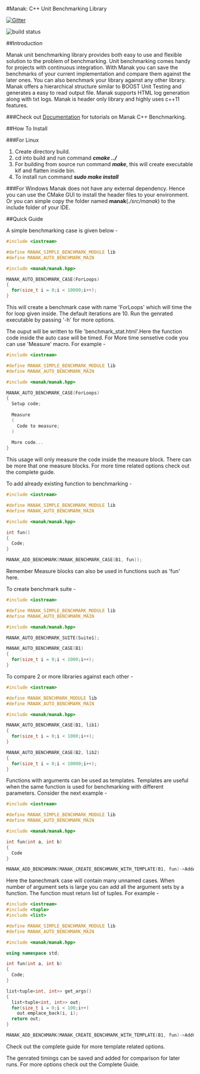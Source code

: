 #Manak: C++ Unit Benchmarking Library

[![Gitter](https://badges.gitter.im/Join%20Chat.svg)](https://gitter.im/Manak-org/Manak?utm_source=badge&utm_medium=badge&utm_campaign=pr-badge&utm_content=badge)

![build status](https://travis-ci.org/Manak-org/Manak.svg?branch=master)

##Introduction

Manak unit benchmarking library provides both easy to use and flexible solution
to the problem of benchmarking. Unit benchmarking comes handy for projects 
with continuous integration. With Manak you can save the benchmarks of your
current implementation and compare them against the later ones. You can also 
benchmark your library against any other library. Manak offers a hierarchical 
structure similar to BOOST Unit Testing and generates a easy to read output file.
Manak supports HTML log generation along with txt logs. Manak is header only 
library and highly uses c++11 features. 

###Check out [Documentation](http://Manak-org.github.io/Manak/) for tutorials on Manak C++ Benchmarking.

##How To Install

###For Linux
1. Create directory build.
2. cd into build and run command _**cmake ../**_
3. For building from source run command _**make**_, this will create executable kif
   and flatten inside bin.
4. To install run command _**sudo make install**_

###For Windows
Manak does not have any external dependency. Hence you can use the CMake GUI to
install the header files to your environment. Or you can simple copy the folder 
named **manak**(_./src/manak_) to the include folder of your IDE.

##Quick Guide

A simple benchmarking case is given below -   

```cpp
#include <iostream>

#define MANAK_SIMPLE_BENCHMARK_MODULE lib
#define MANAK_AUTO_BENCHMARK_MAIN

#include <manak/manak.hpp>

MANAK_AUTO_BENCHMARK_CASE(ForLoops)
{
  for(size_t i = 0;i < 10000;i++);
}
```
This will create a benchmark case with name 'ForLoops' which will time the 
for loop given inside. The default iterations are 10. Run the genrated executable 
by passing '-h' for more options.   

The ouput will be written to file 'benchmark_stat.html'.Here the function code 
inside the auto case will be timed. For More time sensetive code you can use 
'Measure' macro. For example -  

```cpp
#include <iostream>

#define MANAK_SIMPLE_BENCHMARK_MODULE lib
#define MANAK_AUTO_BENCHMARK_MAIN

#include <manak/manak.hpp>

MANAK_AUTO_BENCHMARK_CASE(ForLoops)
{
  Setup code;
  
  Measure
  (
    Code to measure;
  )
  
  More code...
}
```

This usage will only measure the code inside the measure block. There can be 
more that one measure blocks. For more time related options check out the 
complete guide.

To add already existing function to benchmarking -

```cpp
#include <iostream>

#define MANAK_SIMPLE_BENCHMARK_MODULE lib
#define MANAK_AUTO_BENCHMARK_MAIN

#include <manak/manak.hpp>

int fun()
{
  Code;
}

MANAK_ADD_BENCHMARK(MANAK_BENCHMARK_CASE(B1, fun));
```
Remember Measure blocks can also be used in functions such as 'fun' here.

To create benchmark suite -

```cpp
#include <iostream>

#define MANAK_SIMPLE_BENCHMARK_MODULE lib
#define MANAK_AUTO_BENCHMARK_MAIN

#include <manak/manak.hpp>

MANAK_AUTO_BENCHMARK_SUITE(Suite1);

MANAK_AUTO_BENCHMARK_CASE(B1)
{
  for(size_t i = 0;i < 1000;i++);
}
```

To compare 2 or more libraries against each other -

```cpp
#include <iostream>

#define MANAK_BENCHMARK_MODULE lib
#define MANAK_AUTO_BENCHMARK_MAIN

#include <manak/manak.hpp>

MANAK_AUTO_BENCHMARK_CASE(B1, lib1)
{
  for(size_t i = 0;i < 1000;i++);
}

MANAK_AUTO_BENCHMARK_CASE(B2, lib2)
{
  for(size_t i = 0;i < 10000;i++);
}
```

Functions with arguments can be used as templates. Templates are useful when 
the same function is used for benchmarking with different parameters.
Consider the next example -

```cpp
#include <iostream>

#define MANAK_SIMPLE_BENCHMARK_MODULE lib
#define MANAK_AUTO_BENCHMARK_MAIN

#include <manak/manak.hpp>

int fun(int a, int b)
{
  Code
}

MANAK_ADD_BENCHMARK(MANAK_CREATE_BENCHMARK_WITH_TEMPLATE(B1, fun)->AddArgs(0,0)->AddArgs(1,1)...);
```

Here the banechmark case will contain many unnamed cases. When number of argument
sets is large you can add all the argument sets by a function. The function must
return list of tuples.
For example -

```cpp
#include <iostream>
#include <tuple>
#include <list>

#define MANAK_SIMPLE_BENCHMARK_MODULE lib
#define MANAK_AUTO_BENCHMARK_MAIN

#include <manak/manak.hpp>

using namespace std;

int fun(int a, int b)
{
  Code;
}

list<tuple<int, int>> get_args()
{
  list<tuple<int, int>> out;
  for(size_t i = 0;i < 100;i++)
    out.emplace_back(i, i);
  return out;
}

MANAK_ADD_BENCHMARK(MANAK_CREATE_BENCHMARK_WITH_TEMPLATE(B1, fun)->AddCustomArgs(get_args));
```

Check out the complete guide for more template related options.

The genrated timings can be saved and added for comparison for later runs. For
more options check out the Complete Guide.
